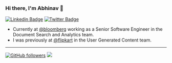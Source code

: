 <!--
**abhinavjain241/abhinavjain241** is a ✨ _special_ ✨ repository because its `README.md` (this file) appears on your GitHub profile.

Here are some ideas to get you started:

- 🔭 I’m currently working on ...
- 🌱 I’m currently learning ...
- 👯 I’m looking to collaborate on ...
- 🤔 I’m looking for help with ...
- 💬 Ask me about ...
- 📫 How to reach me: ...
- 😄 Pronouns: ...
- ⚡ Fun fact: ...
-->

### Hi there, I'm Abhinav 👋


[![Linkedin Badge](https://img.shields.io/badge/abhinavjain241-0077b5?style=flat-square&logo=Linkedin&logoColor=white&labelColor=0077b5&link=https://www.linkedin.com/in/abhinavjain241/)](https://www.linkedin.com/in/abhinavjain241/)
[![Twitter Badge](https://img.shields.io/badge/-@abhinavjain241-1ca0f1?style=flat-square&labelColor=1ca0f1&logo=twitter&logoColor=white&link=https://twitter.com/abhinavjain241)](https://twitter.com/abhinavjain241)

- Currently at [@bloomberg](https://github.com/bloomberg) working as a Senior Software Engineer in the Document Search and Analytics team.
- I was previously at [@flipkart](https://github.com/Flipkart) in the User Generated Content team.

<!-- [![abhinavjain241's GitHub stats](https://github-readme-stats.vercel.app/api?username=abhinavjain241&show_icons=true&include_all_commits=true)](https://github.com/abhinavjain241) -->


----------------
[![GitHub followers](https://img.shields.io/github/followers/abhinavjain241?label=Follow&maxAge=3600&style=flat-square&logo=Github&labelColor=000000&color=000000)](https://github.com/abhinavjain241?tab=followers)
![](https://komarev.com/ghpvc/?username=abhinavjain241&style=flat-square&color=595959)



